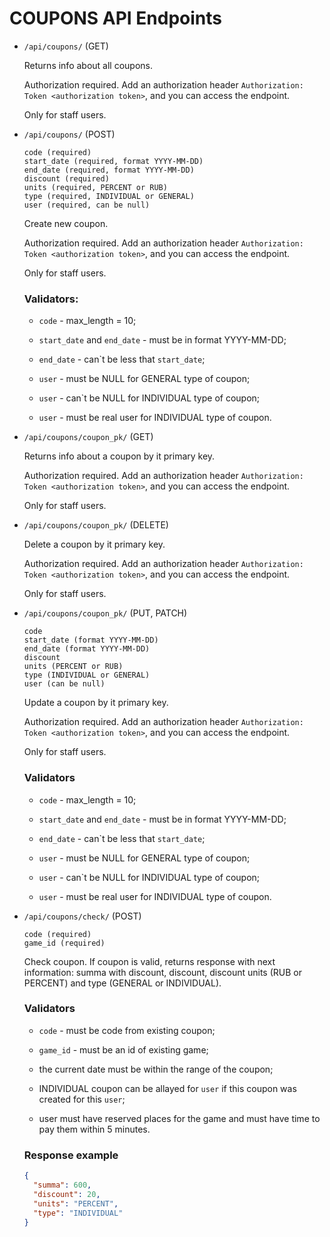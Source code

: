 # COUPONS API Endpoints

- ```/api/coupons/``` (GET)

    Returns info about all coupons.

    Authorization required. Add an authorization header ```Authorization: Token <authorization token>```, and you can 
    access the endpoint.

    Only for staff users.

- ```/api/coupons/``` (POST)

    ```
    code (required)
    start_date (required, format YYYY-MM-DD)
    end_date (required, format YYYY-MM-DD)
    discount (required)
    units (required, PERCENT or RUB)
    type (required, INDIVIDUAL or GENERAL)
    user (required, can be null)
    ```

    Create new coupon.

    Authorization required. Add an authorization header ```Authorization: Token <authorization token>```, and you can 
    access the endpoint.

    Only for staff users.

    ### Validators:

    - ```code``` - max_length = 10;

    - ```start_date```  and ```end_date``` - must be in format YYYY-MM-DD;

    - ```end_date``` - can`t be less that ```start_date```;

    - ```user``` - must be NULL for GENERAL type of coupon;

    - ```user``` - can`t be NULL for INDIVIDUAL type of coupon;

    - ```user``` - must be real user for INDIVIDUAL type of coupon.

- ```/api/coupons/coupon_pk/``` (GET)

    Returns info about a coupon by it primary key.

    Authorization required. Add an authorization header ```Authorization: Token <authorization token>```, and you can 
    access the endpoint.

    Only for staff users.

- ```/api/coupons/coupon_pk/``` (DELETE)

    Delete a coupon by it primary key.

    Authorization required. Add an authorization header ```Authorization: Token <authorization token>```, and you can 
    access the endpoint.

    Only for staff users.

- ```/api/coupons/coupon_pk/``` (PUT, PATCH)

    ```
    code
    start_date (format YYYY-MM-DD)
    end_date (format YYYY-MM-DD)
    discount
    units (PERCENT or RUB)
    type (INDIVIDUAL or GENERAL)
    user (can be null)
    ```

    Update a coupon by it primary key.

    Authorization required. Add an authorization header ```Authorization: Token <authorization token>```, and you can 
    access the endpoint.

    Only for staff users.

    ### Validators

    - ```code``` - max_length = 10;

    - ```start_date```  and ```end_date``` - must be in format YYYY-MM-DD;

    - ```end_date``` - can`t be less that ```start_date```;

    - ```user``` - must be NULL for GENERAL type of coupon;

    - ```user``` - can`t be NULL for INDIVIDUAL type of coupon;

    - ```user``` - must be real user for INDIVIDUAL type of coupon.
    
- ```/api/coupons/check/``` (POST)

    ```
    code (required)
    game_id (required)
    ```

    Check coupon. If coupon is valid, returns response with next information: summa with discount, discount, discount 
    units (RUB or PERCENT) and type (GENERAL or INDIVIDUAL).

    ### Validators

    - ```code``` - must be code from existing coupon;

    - ```game_id``` - must be an id of existing game;

    - the current date must be within the range of the coupon;

    - INDIVIDUAL coupon can be allayed for ```user``` if this coupon was created for this ```user```;

    - user must have reserved places for the game and must have time to pay them within 5 minutes.

    ### Response example

    ```json
    {
      "summa": 600,
      "discount": 20,
      "units": "PERCENT",
      "type": "INDIVIDUAL"
    }
    ```
